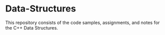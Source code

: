 # Data-Structures
This repository consists of the code samples, assignments, and notes for the C++ Data Structures.
